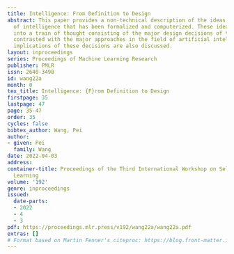 ```yaml
---
title: Intelligence: From Definition to Design
abstract: This paper provides a non-technical description of the ideas behind a model
  of intelligence that has been formalized and computerized. These ideas are organized
  into a train of thought consisting of the major design decisions of the model and
  contrasted with the major approaches in the field of artificial intelligence. The
  implications of these decisions are also discussed.
layout: inproceedings
series: Proceedings of Machine Learning Research
publisher: PMLR
issn: 2640-3498
id: wang22a
month: 0
tex_title: Intelligence: {F}rom Definition to Design
firstpage: 35
lastpage: 47
page: 35-47
order: 35
cycles: false
bibtex_author: Wang, Pei
author:
- given: Pei
  family: Wang
date: 2022-04-03
address:
container-title: Proceedings of the Third International Workshop on Self-Supervised
  Learning
volume: '192'
genre: inproceedings
issued:
  date-parts:
  - 2022
  - 4
  - 3
pdf: https://proceedings.mlr.press/v192/wang22a/wang22a.pdf
extras: []
# Format based on Martin Fenner's citeproc: https://blog.front-matter.io/posts/citeproc-yaml-for-bibliographies/
---
```

